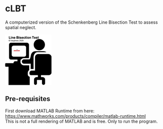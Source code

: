 # cLBT

A computerized version of the Schenkenberg Line Bisection Test to assess spatial neglect.

![](images/lbt_img.png)

## Pre-requisites
First download MATLAB Runtime from here: https://www.mathworks.com/products/compiler/matlab-runtime.html <br>
This is not a full rendering of MATLAB and is free. Only to run the program.

